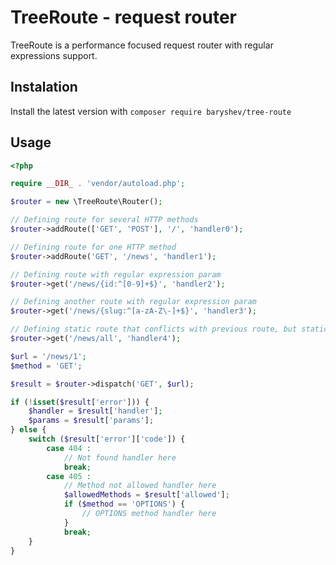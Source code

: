 TreeRoute - request router
==========================

TreeRoute is a performance focused request router with regular expressions support.

Instalation
-----------

Install the latest version with `composer require baryshev/tree-route`

Usage
-----

```php
<?php

require __DIR_ . 'vendor/autoload.php';

$router = new \TreeRoute\Router();

// Defining route for several HTTP methods
$router->addRoute(['GET', 'POST'], '/', 'handler0');

// Defining route for one HTTP method
$router->addRoute('GET', '/news', 'handler1');

// Defining route with regular expression param
$router->get('/news/{id:^[0-9]+$}', 'handler2');

// Defining another route with regular expression param
$router->get('/news/{slug:^[a-zA-Z\-]+$}', 'handler3');

// Defining static route that conflicts with previous route, but static routes have high priority
$router->get('/news/all', 'handler4');

$url = '/news/1';
$method = 'GET';

$result = $router->dispatch('GET', $url);

if (!isset($result['error'])) {
    $handler = $result['handler'];
    $params = $result['params'];
} else {
    switch ($result['error']['code']) {
        case 404 :
            // Not found handler here
            break;
        case 405 :
            // Method not allowed handler here
            $allowedMethods = $result['allowed'];
            if ($method == 'OPTIONS') {
                // OPTIONS method handler here
            }
            break;
    }
}
```